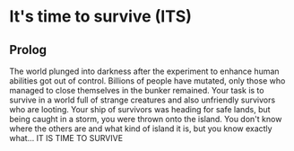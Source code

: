 # It's time to survive (ITS)
## Prolog
The world plunged into darkness after the experiment to enhance human abilities got out of control. Billions of people have mutated, only those who managed to close themselves in the bunker remained. Your task is to survive in a world full of strange creatures and also unfriendly survivors who are looting. Your ship of survivors was heading for safe lands, but being caught in a storm, you were thrown onto the island. You don't know where the others are and what kind of island it is, but you know exactly what...
IT IS TIME TO SURVIVE
